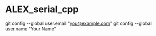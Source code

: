 # ALEX_serial_cpp
git config --global user.email "you@example.com"
  git config --global user.name "Your Name"
